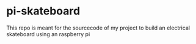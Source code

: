 # pi-skateboard
This repo is meant for the sourcecode of my project to build an electrical skateboard using an raspberry pi
